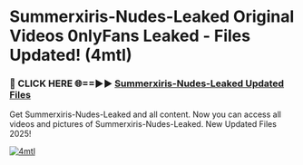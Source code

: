 # Summerxiris-Nudes-Leaked Original Videos 0nlyFans Leaked - Files Updated! (4mtl)

<h3>🔴 CLICK HERE 🌐==►► <a href="https://tinyurl.com/4mcuefdz" rel="nofollow">Summerxiris-Nudes-Leaked Updated Files</a></h3>

Get Summerxiris-Nudes-Leaked and all content. Now you can access all videos and pictures of Summerxiris-Nudes-Leaked. New Updated Files 2025!

[![4mtl](https://i.imgur.com/StAQSOY.gif)](https://tinyurl.com/4mcuefdz)
